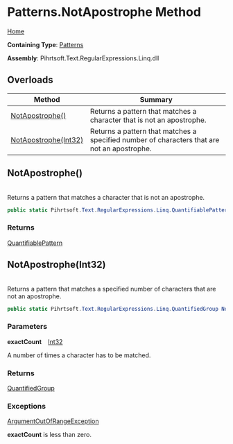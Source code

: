 # Patterns\.NotApostrophe Method

[Home](../../../../../../README.md)

**Containing Type**: [Patterns](../README.md)

**Assembly**: Pihrtsoft\.Text\.RegularExpressions\.Linq\.dll

## Overloads

| Method | Summary |
| ------ | ------- |
| [NotApostrophe()](#Pihrtsoft_Text_RegularExpressions_Linq_Patterns_NotApostrophe) | Returns a pattern that matches a character that is not an apostrophe\. |
| [NotApostrophe(Int32)](#Pihrtsoft_Text_RegularExpressions_Linq_Patterns_NotApostrophe_System_Int32_) | Returns a pattern that matches a specified number of characters that are not an apostrophe\. |

## NotApostrophe\(\) <a name="Pihrtsoft_Text_RegularExpressions_Linq_Patterns_NotApostrophe"></a>

\
Returns a pattern that matches a character that is not an apostrophe\.

```csharp
public static Pihrtsoft.Text.RegularExpressions.Linq.QuantifiablePattern NotApostrophe()
```

### Returns

[QuantifiablePattern](../../QuantifiablePattern/README.md)

## NotApostrophe\(Int32\) <a name="Pihrtsoft_Text_RegularExpressions_Linq_Patterns_NotApostrophe_System_Int32_"></a>

\
Returns a pattern that matches a specified number of characters that are not an apostrophe\.

```csharp
public static Pihrtsoft.Text.RegularExpressions.Linq.QuantifiedGroup NotApostrophe(int exactCount)
```

### Parameters

**exactCount** &ensp; [Int32](https://docs.microsoft.com/en-us/dotnet/api/system.int32)

A number of times a character has to be matched\.

### Returns

[QuantifiedGroup](../../QuantifiedGroup/README.md)

### Exceptions

[ArgumentOutOfRangeException](https://docs.microsoft.com/en-us/dotnet/api/system.argumentoutofrangeexception)

**exactCount** is less than zero\.

